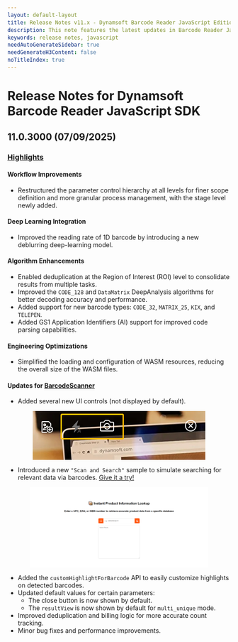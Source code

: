 ```yaml
---
layout: default-layout
title: Release Notes v11.x - Dynamsoft Barcode Reader JavaScript Edition
description: This note features the latest updates in Barcode Reader JavaScript SDK version 11.x. New features were added along with various APIs deprecated, added, and removed.
keywords: release notes, javascript
needAutoGenerateSidebar: true
needGenerateH3Content: false
noTitleIndex: true
---
```


# Release Notes for Dynamsoft Barcode Reader JavaScript SDK

## 11.0.3000 (07/09/2025)

### [Highlights](https://www.dynamsoft.com/release-highlights/?product=dcv3.0)

#### Workflow Improvements

- Restructured the parameter control hierarchy at all levels for finer scope definition and more granular process management, with the stage level newly added.
  
#### Deep Learning Integration

- Improved the reading rate of 1D barcode by introducing a new deblurring deep-learning model.

#### Algorithm Enhancements

- Enabled deduplication at the Region of Interest (ROI) level to consolidate results from multiple tasks.
- Improved the `CODE_128` and `DataMatrix` DeepAnalysis algorithms for better decoding accuracy and performance.
- Added support for new barcode types: `CODE_32`, `MATRIX_25`, `KIX`, and `TELEPEN`.
- Added GS1 Application Identifiers (AI) support for improved code parsing capabilities.

#### Engineering Optimizations

- Simplified the loading and configuration of WASM resources, reducing the overall size of the WASM files.

#### Updates for [BarcodeScanner](https://dynamsoft.com/barcode-reader/docs/web/programming/javascript/api-reference/barcode-scanner.html)

- Added several new UI controls (not displayed by default).

<img src="../user-guide/assets/1103000_new_control_components.png" style="display: block; margin: 0 auto;"/>

- Introduced a new `"Scan and Search"` sample to simulate searching for relevant data via barcodes. [Give it a try!](https://demo.dynamsoft.com/Samples/DBR/JS/barcode-scanner-api-samples/scan-single-barcode/scan-and-search.html)

<img src="../user-guide/assets/scan_and_search_sample.png" width="80%" style="display: block; margin: 0 auto;"/>

- Added the `customHighlightForBarcode` API to easily customize highlights on detected barcodes.
- Updated default values for certain parameters:
  - The close button is now shown by default.
  - The `resultView` is now shown by default for `multi_unique` mode.
- Improved deduplication and billing logic for more accurate count tracking.
- Minor bug fixes and performance improvements.
